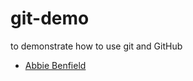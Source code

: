 # git-demo
to demonstrate how to use git and GitHub

- [Abbie Benfield](https://github.com/abbidabbers)
